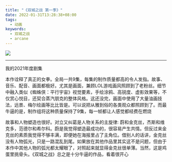 ```yaml
---
title: "《双城之战 第一季》"
date: 2022-01-31T13:28:38+08:00
tags:
  - 动画
keywords:
  - 双城之战
  - arcane
---
```


[![](/img/movies/arcane.webp#center)](https://movie.douban.com/subject/34867871/)

---

我的2021年度剧集

本作诠释了真正的女拳。全局一共9集，每集的制作质量都高的令人发指。故事、音乐、配音、画面都极好。尤其是画面，兼顾LOL游戏画风照顾到了老粉丝。细节中融入类似《蜘蛛侠：平行宇宙》视觉要素，手绘涂鸦、高锐度、虚影效果等，不仅赏心悦目，还契合蒸汽朋克的整体风格。这还没完，画面中使用了大量油画技法，远景、梅尔绘画等比比皆是。可以说把从雅到俗的各类观众都照顾到了。而最牛逼的是，制作组将这种质量保持了9集，每一帧都让人感觉都经费在燃烧

故事和人物塑造也很好。对立又纠葛是人物关系的主旋律: 蔚和金克丝，杰斯和维克多，范德尔和希尔科。蔚是我觉得塑造最成功的，很容易产生共情。但反过来金克丝的素质我觉得不够丰满，即便她在海报里占了主角位。借别人的话讲，金克丝没有人物弧光，只是一路混乱到尾。如果放在其他作品里其实这不是问题，但由于本作中其他人物的弧光都太耀眼了，对照起来就显得金克丝很单薄。当然，这是鸡蛋里挑骨头。《双城之战》总之是十分牛逼的作品，看着很开心